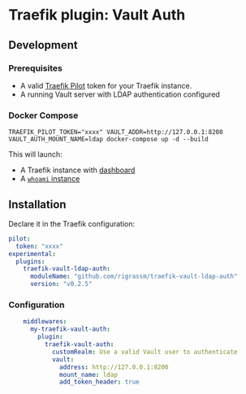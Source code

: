 # Traefik plugin: Vault Auth

## Development

### Prerequisites

* A valid [Traefik Pilot](https://pilot.traefik.io) token for your Traefik instance.
* A running Vault server with LDAP authentication configured

### Docker Compose

```shell
TRAEFIK_PILOT_TOKEN="xxxx" VAULT_ADDR=http://127.0.0.1:8200 VAULT_AUTH_MOUNT_NAME=ldap docker-compose up -d --build 
```

This will launch:

* A Traefik instance with [dashboard](http://traefik.localhost)
* A [`whoami` instance](http://whoami.localhost)

## Installation

Declare it in the Traefik configuration:

```yaml
pilot:
  token: "xxxx"
experimental:
  plugins:
    traefik-vault-ldap-auth:
      moduleName: "github.com/rigrassm/traefik-vault-ldap-auth"
      version: "v0.2.5"
```

### Configuration

```yaml
    middlewares:
      my-traefik-vault-auth:
        plugin:
          traefik-vault-auth:
            customRealm: Use a valid Vault user to authenticate
            vault:
              address: http://127.0.0.1:8200
              mount_name: ldap
              add_token_header: true
```

